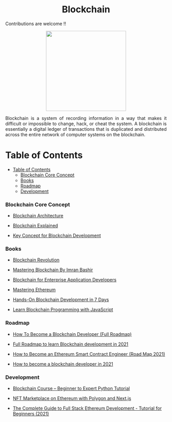 <div align = "center">
<h1>Blockchain</h1>
</div>

Contributions are welcome !!

<p  align="center"><img  height="250"  src="https://img.franchising.com/art/articles/3955_plate.jpg"></p>

<p align="justify">Blockchain is a system of recording information in a way that makes it difficult or impossible to change, hack, or cheat the system. A blockchain is essentially a digital ledger of transactions that is duplicated and distributed across the entire network of computer systems on the blockchain.</p>

# Table of Contents

- [Table of Contents](#table-of-contents)
    - [Blockchain Core Concept](#blockchain-core-concept)
    - [Books](#books)
    - [Roadmap](#roadmap)
    - [Development](#development)


### Blockchain Core Concept

- [Blockchain Architecture](https://www.mdpi.com/2073-8994/11/10/1198/htm)

- [Blockchain Explained](https://www.marcopolonetwork.com/resources/essential-blockchain-technology-concepts/)

- [Key Concept for Blockchain Development](https://www.leewayhertz.com/blockchain-development-key-concepts/)

### Books

- [Blockchain Revolution](https://www.amazon.in/Blockchain-Revolution-Don-Tapscott/dp/0241237858)

- [Mastering Blockchain By Imran Bashir](https://www.packtpub.com/product/mastering-blockchain-third-edition/9781839213199)

- [Blockchain for Enterprise Application Developers](https://www.wileyindia.com/blockchain-for-enterprise-application-developers.html)  

- [Mastering Ethereum](https://github.com/ethereumbook/ethereumbook)

- [Hands-On Blockchain Development in 7 Days](https://www.amazon.in/Hands-Blockchain-Development-Days-decentralized/dp/183864010X/ref=sr_1_3?crid=2VD0QZL6X07SA&keywords=hands+on+blockchain+development+in+7+days&qid=1664732826&qu=eyJxc2MiOiIwLjczIiwicXNhIjoiMC4wMCIsInFzcCI6IjAuMDAifQ%3D%3D&sprefix=hands+on+blockchain+development+in+7+%2Caps%2C1369&sr=8-3)

- [Learn Blockchain Programming with JavaScript](https://www.packtpub.com/product/learn-blockchain-programming-with-javascript/9781789618822)

### Roadmap


- [How To Become a Blockchain Developer (Full Roadmap)](https://www.youtube.com/watch?v=P87pLayUD8c)

- [Full Roadmap to learn Blockchain development in 2021](https://www.youtube.com/watch?v=ci_AIMCF-HA)

- [How to Become an Ethereum Smart Contract Engineer (Road Map 2021)](https://www.youtube.com/watch?v=WFjeWP148jM&t=20s)

- [How to become a blockchain developer in 2021](https://www.youtube.com/watch?v=OwSl2xwl2-w)


### Development

- [Blockchain Course – Beginner to Expert Python Tutorial](https://youtu.be/M576WGiDBdQ)

- [NFT Marketplace on Ethereum with Polygon and Next.js](https://youtu.be/GKJBEEXUha0)

- [The Complete Guide to Full Stack Ethereum Development - Tutorial for Beginners (2021)](https://www.youtube.com/watch?v=a0osIaAOFSE)


